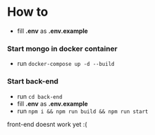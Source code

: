 # How to
- fill <b>.env</b> as <b>.env.example</b>

### Start mongo in docker container
- run `docker-compose up -d --build` 

### Start back-end
- run `cd back-end` 
- fill <b>.env</b> as <b>.env.example</b>
- run `npm i && npm run build && npm run start`

front-end doesnt work yet :(
